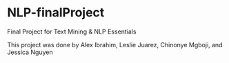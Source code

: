 # NLP-finalProject
Final Project for Text Mining &amp; NLP Essentials

This project was done by Alex Ibrahim, Leslie Juarez, Chinonye Mgboji, and Jessica Nguyen
